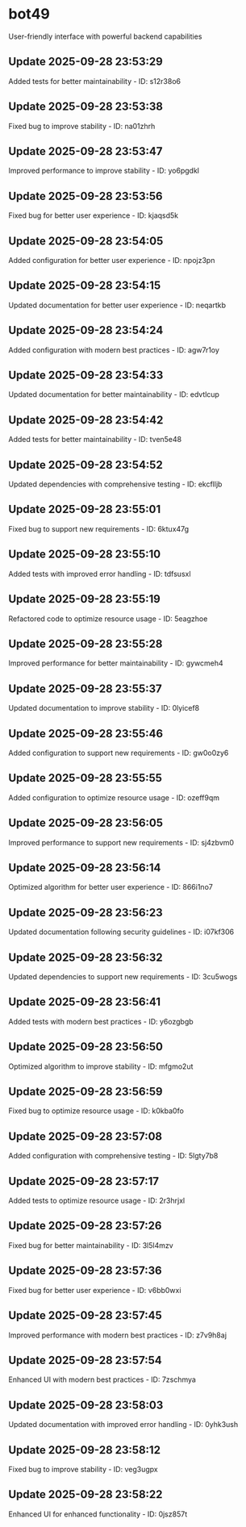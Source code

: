 # bot49
User-friendly interface with powerful backend capabilities

## Update 2025-09-28 23:53:29
Added tests for better maintainability - ID: s12r38o6


## Update 2025-09-28 23:53:38
Fixed bug to improve stability - ID: na01zhrh


## Update 2025-09-28 23:53:47
Improved performance to improve stability - ID: yo6pgdkl


## Update 2025-09-28 23:53:56
Fixed bug for better user experience - ID: kjaqsd5k


## Update 2025-09-28 23:54:05
Added configuration for better user experience - ID: npojz3pn


## Update 2025-09-28 23:54:15
Updated documentation for better user experience - ID: neqartkb


## Update 2025-09-28 23:54:24
Added configuration with modern best practices - ID: agw7r1oy


## Update 2025-09-28 23:54:33
Updated documentation for better maintainability - ID: edvtlcup


## Update 2025-09-28 23:54:42
Added tests for better maintainability - ID: tven5e48


## Update 2025-09-28 23:54:52
Updated dependencies with comprehensive testing - ID: ekcflljb


## Update 2025-09-28 23:55:01
Fixed bug to support new requirements - ID: 6ktux47g


## Update 2025-09-28 23:55:10
Added tests with improved error handling - ID: tdfsusxl


## Update 2025-09-28 23:55:19
Refactored code to optimize resource usage - ID: 5eagzhoe


## Update 2025-09-28 23:55:28
Improved performance for better maintainability - ID: gywcmeh4


## Update 2025-09-28 23:55:37
Updated documentation to improve stability - ID: 0lyicef8


## Update 2025-09-28 23:55:46
Added configuration to support new requirements - ID: gw0o0zy6


## Update 2025-09-28 23:55:55
Added configuration to optimize resource usage - ID: ozeff9qm


## Update 2025-09-28 23:56:05
Improved performance to support new requirements - ID: sj4zbvm0


## Update 2025-09-28 23:56:14
Optimized algorithm for better user experience - ID: 866i1no7


## Update 2025-09-28 23:56:23
Updated documentation following security guidelines - ID: i07kf306


## Update 2025-09-28 23:56:32
Updated dependencies to support new requirements - ID: 3cu5wogs


## Update 2025-09-28 23:56:41
Added tests with modern best practices - ID: y6ozgbgb


## Update 2025-09-28 23:56:50
Optimized algorithm to improve stability - ID: mfgmo2ut


## Update 2025-09-28 23:56:59
Fixed bug to optimize resource usage - ID: k0kba0fo


## Update 2025-09-28 23:57:08
Added configuration with comprehensive testing - ID: 5lgty7b8


## Update 2025-09-28 23:57:17
Added tests to optimize resource usage - ID: 2r3hrjxl


## Update 2025-09-28 23:57:26
Fixed bug for better maintainability - ID: 3l5l4mzv


## Update 2025-09-28 23:57:36
Fixed bug for better user experience - ID: v6bb0wxi


## Update 2025-09-28 23:57:45
Improved performance with modern best practices - ID: z7v9h8aj


## Update 2025-09-28 23:57:54
Enhanced UI with modern best practices - ID: 7zschmya


## Update 2025-09-28 23:58:03
Updated documentation with improved error handling - ID: 0yhk3ush


## Update 2025-09-28 23:58:12
Fixed bug to improve stability - ID: veg3ugpx


## Update 2025-09-28 23:58:22
Enhanced UI for enhanced functionality - ID: 0jsz857t

